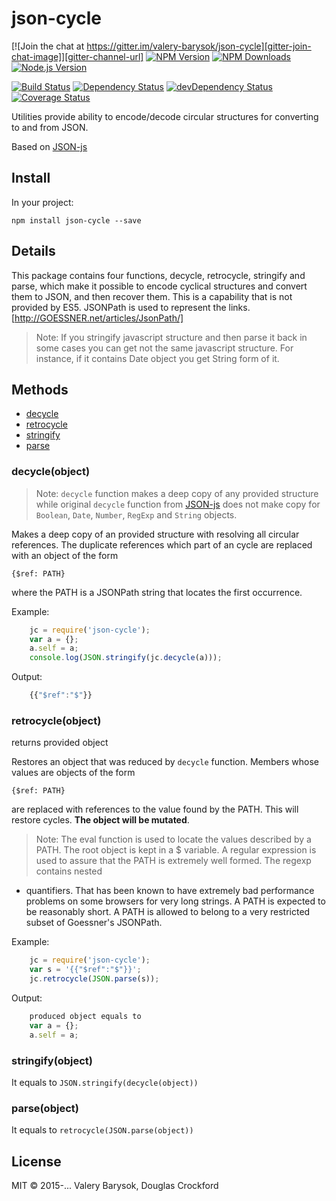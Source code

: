 # json-cycle

[![Join the chat at https://gitter.im/valery-barysok/json-cycle][gitter-join-chat-image]][gitter-channel-url]
[![NPM Version][npm-version-image]][npm-url]
[![NPM Downloads][npm-downloads-image]][npm-url]
[![Node.js Version][node-image]][node-url]

[![Build Status][travis-image]][travis-url]
[![Dependency Status][dependencies-image]][dependencies-url]
[![devDependency Status][dev-dependencies-image]][dev-dependencies-url]
[![Coverage Status][coveralls-image]][coveralls-url]

Utilities provide ability to encode/decode circular structures for converting to and from JSON.

Based on [JSON-js][jsonjs-url]

## Install

In your project:

```
npm install json-cycle --save
```

## Details

This package contains four functions, decycle, retrocycle, stringify and parse,
which make it possible to encode cyclical structures and convert them to JSON, and
then recover them. This is a capability that is not provided by ES5. JSONPath 
is used to represent the links. [http://GOESSNER.net/articles/JsonPath/]

> Note: If you stringify javascript structure and then parse it back in some cases you can get not the same javascript structure. For instance, if it contains Date object you get String form of it.

## Methods

- [decycle](#decycle)
- [retrocycle](#retrocycle)
- [stringify](#stringify)
- [parse](#parse)

### decycle(object)

> Note: `decycle` function makes a deep copy of any provided structure while original `decycle` function from [JSON-js][jsonjs-url] does not make copy for `Boolean`, `Date`, `Number`, `RegExp` and `String` objects.

Makes a deep copy of an provided structure with resolving all circular references.
The duplicate references which part of an cycle are replaced with an object of the form

    {$ref: PATH}

where the PATH is a JSONPath string that locates the first occurrence.

Example:

```js
    jc = require('json-cycle');
    var a = {};
    a.self = a;
    console.log(JSON.stringify(jc.decycle(a)));
```

Output:

```js
    {{"$ref":"$"}}
```

### retrocycle(object)

returns provided object

Restores an object that was reduced by `decycle` function. Members whose values are
objects of the form

    {$ref: PATH}

are replaced with references to the value found by the PATH. This will
restore cycles. **The object will be mutated**.

> Note: The eval function is used to locate the values described by a PATH. The
root object is kept in a $ variable. A regular expression is used to
assure that the PATH is extremely well formed. The regexp contains nested
* quantifiers. That has been known to have extremely bad performance
problems on some browsers for very long strings. A PATH is expected to be
reasonably short. A PATH is allowed to belong to a very restricted subset of
Goessner's JSONPath.

Example:

```js
    jc = require('json-cycle');
    var s = '{{"$ref":"$"}}';
    jc.retrocycle(JSON.parse(s));
```

Output:

```js
    produced object equals to 
    var a = {};
    a.self = a;
```

### stringify(object)

It equals to `JSON.stringify(decycle(object))`

### parse(object)

It equals to `retrocycle(JSON.parse(object))`

## License
MIT &copy; 2015-... Valery Barysok, Douglas Crockford

[npm-version-image]: https://img.shields.io/npm/v/json-cycle.svg?style=flat-square
[npm-downloads-image]: https://img.shields.io/npm/dm/json-cycle.svg?style=flat-square
[npm-url]: https://npmjs.org/package/json-cycle
[travis-image]: https://img.shields.io/travis/valery-barysok/json-cycle/master.svg?style=flat-square
[travis-url]: https://travis-ci.org/valery-barysok/json-cycle
[dependencies-image]: https://david-dm.org/valery-barysok/json-cycle.svg?style=flat-square
[dependencies-url]: https://david-dm.org/valery-barysok/json-cycle
[dev-dependencies-image]: https://david-dm.org/valery-barysok/json-cycle/dev-status.svg?style=flat-square
[dev-dependencies-url]: https://david-dm.org/valery-barysok/json-cycle#info=devDependencies
[coveralls-image]: https://img.shields.io/coveralls/valery-barysok/json-cycle/master.svg?style=flat-square
[coveralls-url]: https://coveralls.io/r/valery-barysok/json-cycle?branch=master
[node-image]: https://img.shields.io/node/v/json-cycle.svg?style=flat-square
[node-url]: http://nodejs.org/download/
[gitter-join-chat-image]: https://badges.gitter.im/Join%20Chat.svg?style=flat-square
[gitter-channel-url]: https://gitter.im/valery-barysok/json-cycle
[jsonjs-url]: https://github.com/douglascrockford/JSON-js
